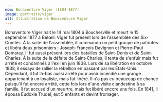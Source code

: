 ```yaml
---
nom: Bonaventure Viger (1804-1877)
image: portraits/viger
alt: Illustration de Bonaventure Viger
---
```


Bonaventure Viger nait le 14 mai 1804 à Boucherville et meurt le 15 septembre 1877 à Belœil. Viger fut présent lors de l'assemblée des Six-Comtés. À la suite de l'assemblée, il commanda un petit groupe de patriotes et libéra deux prisonniers : Joseph-François Davignon et Pierre-Paul Demaray. Il fut aussi présent lors des batailles de Saint-Denis et de Saint-Charles. À la suite de la défaite de Saint-Charles, il tenta de s'enfuir mais fut arrêté et condamnés à l'exil en juin 1838. Lors de sa libération en octobre 1838, il essaya de rallier la rébellion en passant par les États-Unis. Cependant, il fut là-bas aussi arrêté pour avoir incendié une grange appartenant à un loyaliste, mais fut libéré. Il n'a pas eu beaucoup de chance puisqu'il fut encore arrêté, cette fois lors d'une visite clandestine à sa famille. Il fut accusé d'un meurtre, mais fut libéré encore une fois. En 1841, il épousa Eudoxie Trudel, eut 5 enfants et devint fromager.
